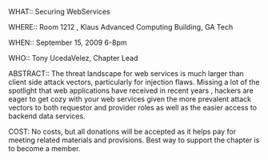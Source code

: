 WHAT:: Securing WebServices

WHERE:: Room 1212 , Klaus Advanced Computing Building, GA Tech

WHEN:: September 15, 2009 6-8pm

WHO:: Tony UcedaVelez, Chapter Lead

ABSTRACT:: The threat landscape for web services is much larger than
client side attack vectors, particularly for injection flaws. Missing a
lot of the spotlight that web applications have received in recent years
, hackers are eager to get cozy with your web services given the more
prevalent attack vectors to both requestor and provider roles as well as
the easier access to backend data services.

COST: No costs, but all donations will be accepted as it helps pay for
meeting related materials and provisions. Best way to support the
chapter is to become a member.